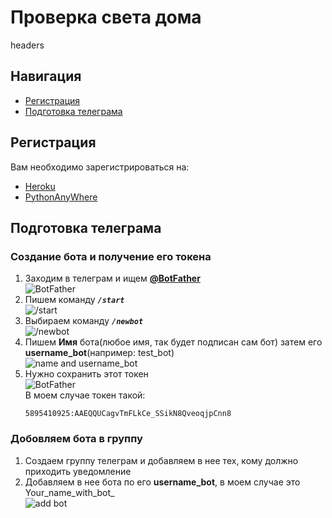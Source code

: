 # **Проверка света дома**
headers
## **Навигация**
  * [Регистрация](#registration)
  * [Подготовка телеграма](#podgotovka-telegram)


## <a name="registration"></a> **Регистрация**
Вам необходимо зарегистрироваться на:
 - [Heroku](https://dashboard.heroku.com)
 - [PythonAnyWhere](https://www.pythonanywhere.com/)

## <a name="podgotovka-telegram"></a>**Подготовка телеграма**
### **Создание бота и получение его токена**
1. Заходим в телеграм и ищем **[@BotFather](https://t.me/BotFather)**<br>![BotFather](https://imgur.com/fQvoRo2.png)
2. Пишем команду ***```/start```***<br>![/start](https://imgur.com/5le8OEM.png)
3. Выбираем команду ***```/newbot```***<br>![/newbot](https://imgur.com/Ghr15C9.png)
4. Пишем **Имя** бота(любое имя, так будет подписан сам бот) затем его **username_bot**(например: test_bot)<br>![name and username_bot](https://imgur.com/RRJhhYe.png)
5. Нужно сохранить этот токен<br>![BotFather](https://imgur.com/ipsRgAP.png)<br>
   В моем случае токен такой:
   ```
   5895410925:AAEQQUCagvTmFLkCe_SSikN8QveoqjpCnn8
   ```

### **Добовляем бота в группу**
   1. Создаем группу телеграм и добавляем в нее тех, кому должно приходить уведомление
   2. Добавляем в нее бота по его **username_bot**, в моем случае это Your_name_with_bot_<br>![add bot](https://imgur.com/FCl1d22.png)
